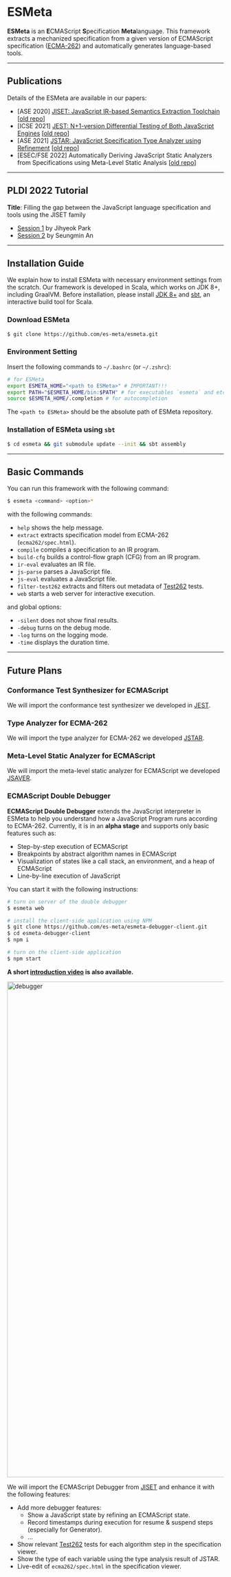 # ESMeta
**ESMeta** is an **E**CMAScript **S**pecification **Meta**language. This framework extracts a mechanized specification from a given version of ECMAScript specification ([ECMA-262](https://tc39.es/ecma262/)) and automatically generates language-based tools.

--------------------------------------------------------------------------------

## Publications

Details of the ESMeta are available in our papers:
- [ASE 2020] [JISET: JavaScript IR-based Semantics Extraction
  Toolchain](https://doi.org/10.1145/3324884.3416632) [[old repo](https://github.com/kaist-plrg/jiset)]
- [ICSE 2021] [JEST: N+1-version Differential Testing of Both JavaScript
  Engines](https://doi.org/10.1109/ICSE43902.2021.00015) [[old repo](https://github.com/kaist-plrg/jest)]
- [ASE 2021] [JSTAR: JavaScript Specification Type Analyzer using Refinement](https://doi.org/10.1109/ASE51524.2021.9678781) [[old repo](https://github.com/kaist-plrg/jstar)]
- [ESEC/FSE 2022] Automatically Deriving JavaScript Static Analyzers from Specifications using Meta-Level Static Analysis [[old repo](https://github.com/kaist-plrg/jsaver)]

--------------------------------------------------------------------------------

## PLDI 2022 Tutorial

**Title**: Filling the gap between the JavaScript language specification and tools using the JISET family

- [Session 1](https://drive.google.com/file/d/17f6r35mCL0X_opndo2amruoDS-O9YNGg/view?usp=sharing) by Jihyeok Park
- [Session 2](https://drive.google.com/file/d/10h3MCcKPgxJ9X54GVRb9wVJBQpC_Oj_2/view?usp=sharing) by Seungmin An

--------------------------------------------------------------------------------

## Installation Guide

We explain how to install ESMeta with necessary environment settings from the
scratch. Our framework is developed in Scala, which works on JDK 8+, including GraalVM. Before installation, please install [JDK 8+](https://www.oracle.com/java/technologies/downloads/) and [sbt](https://www.scala-sbt.org/), an interactive build tool for Scala.


### Download ESMeta
```bash
$ git clone https://github.com/es-meta/esmeta.git
```

### Environment Setting
Insert the following commands to `~/.bashrc` (or `~/.zshrc`):
```bash
# for ESMeta
export ESMETA_HOME="<path to ESMeta>" # IMPORTANT!!!
export PATH="$ESMETA_HOME/bin:$PATH" # for executables `esmeta` and etc.
source $ESMETA_HOME/.completion # for autocompletion
```
The `<path to ESMeta>` should be the absolute path of ESMeta repository.


### Installation of ESMeta using `sbt`

```bash
$ cd esmeta && git submodule update --init && sbt assembly
```

--------------------------------------------------------------------------------

## Basic Commands

You can run this framework with the following command:
```bash
$ esmeta <command> <option>*
```
with the following commands:
- `help` shows the help message.
- `extract` extracts specification model from ECMA-262 (`ecma262/spec.html`).
- `compile` compiles a specification to an IR program.
- `build-cfg` builds a control-flow graph (CFG) from an IR program.
- `ir-eval` evaluates an IR file.
- `js-parse` parses a JavaScript file.
- `js-eval` evaluates a JavaScript file.
- `filter-test262` extracts and filters out metadata of
  [Test262](https://github.com/tc39/test262) tests.
- `web` starts a web server for interactive execution.

and global options:
- `-silent` does not show final results.
- `-debug` turns on the debug mode.
- `-log` turns on the logging mode.
- `-time` displays the duration time.

--------------------------------------------------------------------------------

## Future Plans

### Conformance Test Synthesizer for ECMAScript
We will import the conformance test synthesizer we developed
in [JEST](https://github.com/kaist-plrg/jest).

### Type Analyzer for ECMA-262
We will import the type analyzer for ECMA-262 we developed
[JSTAR](https://github.com/kaist-plrg/jstar).

### Meta-Level Static Analyzer for ECMAScript
We will import the meta-level static analyzer for ECMAScript we developed
[JSAVER](https://github.com/kaist-plrg/jsaver).

### ECMAScript Double Debugger

**ECMAScript Double Debugger** extends the JavaScript interpreter in ESMeta to
help you understand how a JavaScript Program runs according to ECMA-262.
Currently, it is in an **alpha stage** and supports only basic features such as:

- Step-by-step execution of ECMAScript
- Breakpoints by abstract algorithm names in ECMAScript
- Visualization of states like a call stack, an environment, and a heap of ECMAScript
- Line-by-line execution of JavaScript

You can start it with the following instructions:
```bash
# turn on server of the double debugger
$ esmeta web

# install the client-side application using NPM
$ git clone https://github.com/es-meta/esmeta-debugger-client.git
$ cd esmeta-debugger-client
$ npm i

# turn on the client-side application
$ npm start
```

**A short [introduction video](https://youtu.be/syfZ3v6JNg8) is also available.**

<img width="1150" alt="debugger" src="https://user-images.githubusercontent.com/7039121/151577359-7d6a90af-7940-4904-912e-dd9113b8ba2f.png">

We will import the ECMAScript Debugger from
[JISET](https://github.com/kaist-plrg/jiset) and enhance it with the following features:
- Add more debugger features:
  - Show a JavaScript state by refining an ECMAScript state.
  - Record timestamps during execution for resume & suspend steps (especially for Generator).
  - ...
- Show relevant [Test262](https://github.com/tc39/test262) tests for each
  algorithm step in the specification viewer.
- Show the type of each variable using the type analysis result of JSTAR.
- Live-edit of `ecma262/spec.html` in the specification viewer.
